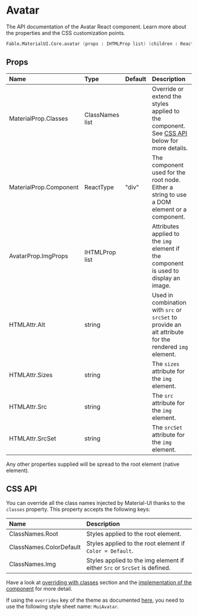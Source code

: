 # Avatar

<p class="description">The API documentation of the Avatar React component. Learn more about the properties and the CSS customization points.</p>

```fsharp
Fable.MaterialUI.Core.avatar (props : IHTMLProp list) (children : ReactElement list) : ReactElement
```



## Props

| Name | Type | Default | Description |
|:-----|:-----|:--------|:------------|
| <span class="prop-name">MaterialProp.Classes</span> | <span class="prop-type">ClassNames list</span> |   | Override or extend the styles applied to the component. See [CSS API](#css-api) below for more details. |
| <span class="prop-name">MaterialProp.Component</span> | <span class="prop-type">ReactType</span> | <span class="prop-default">"div"</span> | The component used for the root node. Either a string to use a DOM element or a component. |
| <span class="prop-name">AvatarProp.ImgProps</span> | <span class="prop-type">IHTMLProp list</span> |   | Attributes applied to the `img` element if the component is used to display an image. |
| <span class="prop-name">HTMLAttr.Alt</span> | <span class="prop-type">string</span> |   | Used in combination with `src` or `srcSet` to provide an alt attribute for the rendered `img` element. |
| <span class="prop-name">HTMLAttr.Sizes</span> | <span class="prop-type">string</span> |   | The `sizes` attribute for the `img` element. |
| <span class="prop-name">HTMLAttr.Src</span> | <span class="prop-type">string</span> |   | The `src` attribute for the `img` element. |
| <span class="prop-name">HTMLAttr.SrcSet</span> | <span class="prop-type">string</span> |   | The `srcSet` attribute for the `img` element. |

Any other properties supplied will be spread to the root element (native element).

## CSS API

You can override all the class names injected by Material-UI thanks to the `classes` property.
This property accepts the following keys:


| Name | Description |
|:-----|:------------|
| <span class="prop-name">ClassNames.Root</span> | Styles applied to the root element.
| <span class="prop-name">ClassNames.ColorDefault</span> | Styles applied to the root element if `Color = Default`.
| <span class="prop-name">ClassNames.Img</span> | Styles applied to the img element if either `Src` or `SrcSet` is defined.

Have a look at [overriding with classes](/customization/overrides/#overriding-with-classes) section
and the [implementation of the component](https://github.com/mui-org/material-ui/tree/master/packages/material-ui/src/Avatar/Avatar.js)
for more detail.

If using the `overrides` key of the theme as documented
[here](/customization/themes/#customizing-all-instances-of-a-component-type),
you need to use the following style sheet name: `MuiAvatar`.

<!--## Demos-->

<!--- [Avatars](/demos/avatars/)-->

